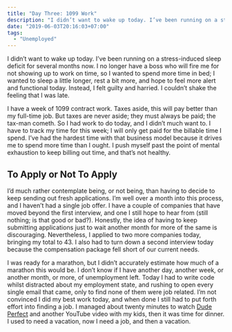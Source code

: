 ```yaml
---
title: "Day Three: 1099 Work"
description: "I didn’t want to wake up today. I’ve been running on a stress-induced sleep deficit for several months now, but I have a week of 1099 contract work."
date: "2019-06-03T20:16:03+07:00"
tags:
  - "Unemployed"
---
```


I didn’t want to wake up today. I’ve been running on a stress-induced sleep deficit for several months now. I no longer have a boss who will fire me for not showing up to work on time, so I wanted to spend more time in bed; I wanted to sleep a little longer, rest a bit more, and hope to feel more alert and functional today. Instead, I felt guilty and harried. I couldn’t shake the feeling that I was late.

I have a week of 1099 contract work. Taxes aside, this will pay better than my full-time job. But taxes are never aside; they must always be paid; the tax-man cometh. So I had work to do today, and I didn’t much want to. I have to track my time for this week; I will only get paid for the billable time I spend. I’ve had the hardest time with that business model because it drives me to spend more time than I ought. I push myself past the point of mental exhaustion to keep billing out time, and that’s not healthy.

## To Apply or Not To Apply
I’d much rather contemplate being, or not being, than having to decide to keep sending out fresh applications. I’m well over a month into this process, and I haven’t had a single job offer. I have a couple of companies that have moved beyond the first interview, and one I still hope to hear from (still nothing; is that good or bad?). Honestly, the idea of having to keep submitting applications just to wait another month for more of the same is discouraging. Nevertheless, I applied to two more companies today, bringing my total to 43. I also had to turn down a second interview today because the compensation package fell short of our current needs.

I was ready for a marathon, but I didn’t accurately estimate how much of a marathon this would be. I don’t know if I have another day, another week, or another month, or more, of unemployment left. Today I had to write code whilst distracted about my employment state, and rushing to open every single email that came, only to find none of them were job related. I’m not convinced I did my best work today, and when done I still had to put forth effort into finding a job. I managed about twenty minutes to watch [Dude Perfect](https://www.youtube.com/user/corycotton) and another YouTube video with my kids, then it was time for dinner. I used to need a vacation, now I need a job, and then a vacation.